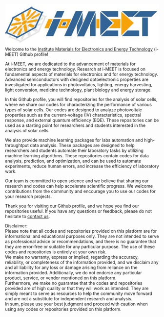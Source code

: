 ![](/imeet_logo.jpg)  
Welcome to the [Institute Materials for Electronics and Energy Technology](https://www.i-meet.ww.uni-erlangen.de/) (i-MEET) Github profile!

At i-MEET, we are dedicated to the advancement of materials for electronics and energy technology. Research at i-MEET is focused on fundamental aspects of materials for electronics and for energy technology. Advanced semiconductors with designed optoelectronic properties are investigated for applications in photovoltaics, lighting, energy harvesting, light conversion, medicine technology, plant biology and energy storage.

In this Github profile, you will find repositories for the analysis of solar cells, where we share our codes for characterizing the performance of various types of solar cells.
Our codes are designed to analyze photovoltaic properties such as the current-voltage (IV) characteristics, spectral response, and external quantum efficiency (EQE). 
These repositories can be used as a starting point for researchers and students interested in the analysis of solar cells.

We also provide machine learning packages for labs automation and high-throughtput data analysis. These packages are designed to help researchers and students automate their laboratory tasks by utilizing machine learning algorithms. 
These repositories contain codes for data analysis, prediction, and optimization, and can be used to automate experiments, reduce human errors, and increase the efficiency of laboratory work.

Our team is committed to open science and we believe that sharing our research and codes can help accelerate scientific progress. We welcome contributions from the community and encourage you to use our codes for your research projects.

Thank you for visiting our Github profile, and we hope you find our repositories useful. If you have any questions or feedback, please do not hesitate to [contact us](https://www.i-meet.ww.uni-erlangen.de/contact/).


Disclaimer:  
Please note that all codes and repositories provided on this platform are for informational and educational purposes only. They are not intended to serve as professional advice or recommendations, and there is no guarantee that they are error-free or suitable for any particular purpose. The use of these codes and repositories is entirely at your own risk.  
We make no warranty, express or implied, regarding the accuracy, reliability, or completeness of the information provided, and we disclaim any and all liability for any loss or damage arising from reliance on the information provided. Additionally, we do not endorse any particular product, service, or vendor mentioned on this platform.  
Furthermore, we make no guarantee that the codes and repositories provided are of high quality or that they will work as intended. They are simply meant to serve as resources to help the community move forward and are not a substitute for independent research and analysis.  
In sum, please use your best judgment and proceed with caution when using any codes or repositories provided on this platform.
